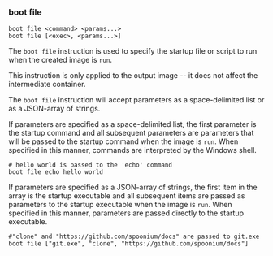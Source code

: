 ### boot file

	boot file <command> <params...>
	boot file [<exec>, <params...>]

The `boot file` instruction is used to specify the startup file or script to run when the created image is `run`. 

This instruction is only applied to the output image -- it does not affect the intermediate container. 

The `boot file` instruction will accept parameters as a space-delimited list or as a JSON-array of strings. 

If parameters are specified as a space-delimited list, the first parameter is the startup command and all subsequent parameters are parameters that will be passed to the startup command when the image is `run`. When specified in this manner, commands are interpreted by the Windows shell. 

```
# hello world is passed to the 'echo' command
boot file echo hello world
```

If parameters are specified as a JSON-array of strings, the first item in the array is the startup executable and all subsequent items are passed as parameters to the startup executable when the image is `run`.  When specified in this manner, parameters are passed directly to the startup executable. 

```
#"clone" and "https://github.com/spoonium/docs" are passed to git.exe
boot file ["git.exe", "clone", "https://github.com/spoonium/docs"]
```